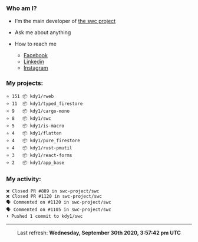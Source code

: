 ### Who am I?

- I’m the main developer of [the swc project](https://github.com/swc-project/swc)

- Ask me about anything

- How to reach me
  - [Facebook](https://www.facebook.com/profile.php?id=100024888122318)
  - [Linkedin](https://www.linkedin.com/in/kdy1/)
  - [Instagram](https://www.instagram.com/kdy1123/)

### My projects:

```
⭐️ 151 📦 kdy1/rweb
⭐️ 11  📦 kdy1/typed_firestore
⭐️ 9   📦 kdy1/cargo-mono
⭐️ 8   📦 kdy1/swc
⭐️ 5   📦 kdy1/is-macro
⭐️ 4   📦 kdy1/flatten
⭐️ 4   📦 kdy1/pure_firestore
⭐️ 4   📦 kdy1/rust-pmutil
⭐️ 3   📦 kdy1/react-forms
⭐️ 2   📦 kdy1/app_base
```

### My activity:

```
❌ Closed PR #889 in swc-project/swc
❌ Closed PR #1120 in swc-project/swc
🗣 Commented on #1120 in swc-project/swc
🗣 Commented on #1105 in swc-project/swc
⬆️ Pushed 1 commit to kdy1/swc
```

------------
<p align="center">Last refresh: <b>Wednesday, September 30th 2020, 3:57:42 pm UTC</b></p>